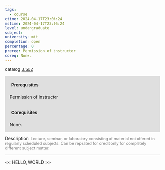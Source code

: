 ```yaml
---
tags:
  - course
ctime: 2024-04-17T23:06:24
mstime: 2024-04-17T23:06:24
level: undergraduate
subject: 
university: mit
completion: open
percentage: 0
prereq: Permission of instructor
coreq: None.
---
```


catalog [3.S02](http://student.mit.edu/catalog/m3b.html#3.S02)

<span style="display: block; padding: 15px; background-color: rgb(100, 100, 100, 0.2);"><font id="m_prereq2991_0" style="display: block; font-family: Arial, sans-serif; font-weight: bold; padding: 5px">Prerequisites</font><br><span id="prereq2991_0">Permission of instructor</span></span>
<span style="display: block; padding: 15px; background-color: rgb(100, 100, 100, 0.2);"><font id="m_coreq2991_0" style="display: block; font-family: Arial, sans-serif; font-weight: bold; padding: 5px">Corequisites</font><br><span id="coreq2991_0">None.</span></span>

<font style="">Description:</font>
<font style="color: grey; font-size: 0.8rem;">Lecture, seminar, or laboratory consisting of material not offered in regularly scheduled subjects. Can be repeated for credit only for completely different subject matter.</font>



---

<< HELLO, WORLD >>
